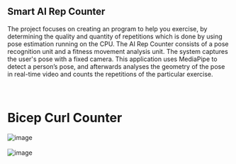 ## Smart AI Rep Counter
The project focuses on creating an program to help you exercise, by determining the quality and quantity of repetitions which is done by using pose estimation running on the CPU. The AI Rep Counter consists of a pose recognition unit and a fitness movement analysis unit. The system captures the user's pose with a fixed camera. This application uses MediaPipe to detect a person’s pose, and afterwards analyses the geometry of the pose in real-time video and counts the repetitions of the particular exercise.</br>
</br>
</br>
# Bicep Curl Counter</br>
![image](https://github.com/stha1122/AI-Rep-Counter/assets/122188963/6674b27c-de54-4047-8f80-a9f21dba356e)
</br>
</br>
![image](https://github.com/stha1122/AI-Rep-Counter/assets/122188963/3d3192c2-cabf-4a7a-b930-9705f4e04f99)


